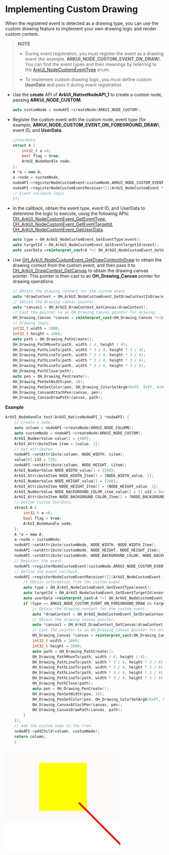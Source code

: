 # Implementing Custom Drawing
When the registered event is detected as a drawing type, you can use the custom drawing feature to implement your own drawing logic and render custom content.
> **NOTE**
> - During event registration, you must register the event as a drawing event (for example, **ARKUI_NODE_CUSTOM_EVENT_ON_DRAW**). You can find the event types and their meanings by referring to the [ArkUI_NodeCustomEventType](../reference/apis-arkui/capi-native-node-h.md#arkui_nodecustomeventtype) enum.
> 
> - To implement custom drawing logic, you must define custom **UserData** and pass it during event registration.

- Use the **create** API of **ArkUI_NativeNodeAPI_1** to create a custom node, passing **ARKUI_NODE_CUSTOM**.
    ```c++
    auto customNode = nodeAPI->createNode(ARKUI_NODE_CUSTOM);
    ```

- Register the custom event with the custom node, event type (for example, **ARKUI_NODE_CUSTOM_EVENT_ON_FOREGROUND_DRAW**), event ID, and **UserData**.
    ```c++
    //UserData
    struct A {
        int32_t a =6;
        bool flag = true;
        ArkUI_NodeHandle node;
    };
    A *a = new A;
    a->node = customNode;
    nodeAPI->registerNodeCustomEvent(customNode,ARKUI_NODE_CUSTOM_EVENT_ON_FOREGROUND_DRAW,1,a);
    nodeAPI->registerNodeCustomEventReceiver([](ArkUI_NodeCustomEvent *event) {
    // Event callback logic
    });
    ```

- In the callback, obtain the event type, event ID, and UserData to determine the logic to execute, using the following APIs: [OH_ArkUI_NodeCustomEvent_GetEventType](../reference/apis-arkui/capi-native-node-h.md#oh_arkui_nodecustomevent_geteventtype), [OH_ArkUI_NodeCustomEvent_GetEventTargetId](../reference/apis-arkui/capi-native-node-h.md#oh_arkui_nodecustomevent_geteventtargetid), [OH_ArkUI_NodeCustomEvent_GetUserData](../reference/apis-arkui/capi-native-node-h.md#oh_arkui_nodecustomevent_getuserdata).

    ```c++
    auto type = OH_ArkUI_NodeCustomEvent_GetEventType(event);
    auto targetId = OH_ArkUI_NodeCustomEvent_GetEventTargetId(event);
    auto userData =reinterpret_cast<A *>( OH_ArkUI_NodeCustomEvent_GetUserData(event));
    ```

- Use [OH_ArkUI_NodeCustomEvent_GetDrawContextInDraw](../reference/apis-arkui/capi-native-node-h.md#oh_arkui_nodecustomevent_getdrawcontextindraw) to obtain the drawing context from the custom event, and then pass it to [OH_ArkUI_DrawContext_GetCanvas](../reference/apis-arkui/capi-native-type-h.md#oh_arkui_drawcontext_getcanvas) to obtain the drawing canvas pointer. This pointer is then cast to an **OH_Drawing_Canvas** pointer for drawing operations.
    ```c++
    // Obtain the drawing context for the custom event.
    auto *drawContext = OH_ArkUI_NodeCustomEvent_GetDrawContextInDraw(event);
    // Obtain the drawing canvas pointer.
    auto *canvas1 = OH_ArkUI_DrawContext_GetCanvas(drawContext);
    // Cast the pointer to an OH_Drawing_Canvas pointer for drawing.
    OH_Drawing_Canvas *canvas = reinterpret_cast<OH_Drawing_Canvas *>(canvas1);
    // Drawing logic.
    int32_t width = 1000;
    int32_t height = 1000;
    auto path = OH_Drawing_PathCreate();
    OH_Drawing_PathMoveTo(path, width / 4, height / 4);
    OH_Drawing_PathLineTo(path, width * 3 / 4, height * 3 / 4);
    OH_Drawing_PathLineTo(path, width * 3 / 4, height * 3 / 4);
    OH_Drawing_PathLineTo(path, width * 3 / 4, height * 3 / 4);
    OH_Drawing_PathLineTo(path, width * 3 / 4, height * 3 / 4);
    OH_Drawing_PathClose(path);
    auto pen = OH_Drawing_PenCreate();
    OH_Drawing_PenSetWidth(pen, 10);
    OH_Drawing_PenSetColor(pen, OH_Drawing_ColorSetArgb(0xFF, 0xFF, 0x00, 0x00));
    OH_Drawing_CanvasAttachPen(canvas, pen);
    OH_Drawing_CanvasDrawPath(canvas, path);
    ```
**Example**
   
```c++
ArkUI_NodeHandle test(ArkUI_NativeNodeAPI_1 *nodeAPI) {
    // Create a node.
    auto column = nodeAPI->createNode(ARKUI_NODE_COLUMN);
    auto customNode = nodeAPI->createNode(ARKUI_NODE_CUSTOM);
    ArkUI_NumberValue value[] = {480};
    ArkUI_AttributeItem item = {value, 1};
    // Set attributes.
    nodeAPI->setAttribute(column, NODE_WIDTH, &item);
    value[0].i32 = 720;
    nodeAPI->setAttribute(column, NODE_HEIGHT, &item);
    ArkUI_NumberValue NODE_WIDTH_value[] = {200};
    ArkUI_AttributeItem NODE_WIDTH_Item[] = {NODE_WIDTH_value, 1};
    ArkUI_NumberValue NODE_HEIGHT_value[] = {200};
    ArkUI_AttributeItem NODE_HEIGHT_Item[] = {NODE_HEIGHT_value, 1};
    ArkUI_NumberValue NODE_BACKGROUND_COLOR_item_value[] = {{.u32 = 0xFFFFFF00}};
    ArkUI_AttributeItem NODE_BACKGROUND_COLOR_Item[] = {NODE_BACKGROUND_COLOR_item_value, 1};
    // Define custom UserData.
    struct A {
        int32_t a =6;
        bool flag = true;
        ArkUI_NodeHandle node;
    };
    A *a = new A;
    a->node = customNode;
    nodeAPI->setAttribute(customNode, NODE_WIDTH, NODE_WIDTH_Item);
    nodeAPI->setAttribute(customNode, NODE_HEIGHT, NODE_HEIGHT_Item);
    nodeAPI->setAttribute(customNode, NODE_BACKGROUND_COLOR, NODE_BACKGROUND_COLOR_Item);
    // Register the event.
    nodeAPI->registerNodeCustomEvent(customNode,ARKUI_NODE_CUSTOM_EVENT_ON_FOREGROUND_DRAW,1,a);
    // Define the event callback.
    nodeAPI->registerNodeCustomEventReceiver([](ArkUI_NodeCustomEvent *event) {
        // Obtain information from the custom event.
        auto type = OH_ArkUI_NodeCustomEvent_GetEventType(event);
        auto targetId = OH_ArkUI_NodeCustomEvent_GetEventTargetId(event);
        auto userData =reinterpret_cast<A *>( OH_ArkUI_NodeCustomEvent_GetUserData(event));
        if (type == ARKUI_NODE_CUSTOM_EVENT_ON_FOREGROUND_DRAW && targetId == 1 && userData->flag) {
            // Obtain the drawing context for the custom event.
            auto *drawContext = OH_ArkUI_NodeCustomEvent_GetDrawContextInDraw(event);
            // Obtain the drawing canvas pointer.
            auto *canvas1 = OH_ArkUI_DrawContext_GetCanvas(drawContext);
            // Cast the pointer to an OH_Drawing_Canvas pointer for drawing.
            OH_Drawing_Canvas *canvas = reinterpret_cast<OH_Drawing_Canvas *>(canvas1);
            int32_t width = 1000;
            int32_t height = 1000;
            auto path = OH_Drawing_PathCreate();
            OH_Drawing_PathMoveTo(path, width / 4, height / 4);
            OH_Drawing_PathLineTo(path, width * 3 / 4, height * 3 / 4);
            OH_Drawing_PathLineTo(path, width * 3 / 4, height * 3 / 4);
            OH_Drawing_PathLineTo(path, width * 3 / 4, height * 3 / 4);
            OH_Drawing_PathLineTo(path, width * 3 / 4, height * 3 / 4);
            OH_Drawing_PathClose(path);
            auto pen = OH_Drawing_PenCreate();
            OH_Drawing_PenSetWidth(pen, 10);
            OH_Drawing_PenSetColor(pen, OH_Drawing_ColorSetArgb(0xFF, 0xFF, 0x00, 0x00));
            OH_Drawing_CanvasAttachPen(canvas, pen);
            OH_Drawing_CanvasDrawPath(canvas, path);
        }
    });
    // Add the custom node to the tree.
    nodeAPI->addChild(column, customNode);
    return column;
    }
```
![Custom drawing](figures/custom_drawing.jpg)
